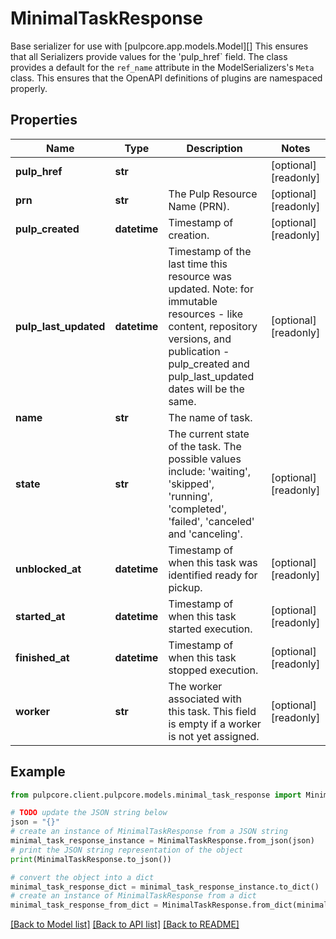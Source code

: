 # MinimalTaskResponse

Base serializer for use with [pulpcore.app.models.Model][]  This ensures that all Serializers provide values for the 'pulp_href` field.  The class provides a default for the ``ref_name`` attribute in the ModelSerializers's ``Meta`` class. This ensures that the OpenAPI definitions of plugins are namespaced properly.

## Properties

Name | Type | Description | Notes
------------ | ------------- | ------------- | -------------
**pulp_href** | **str** |  | [optional] [readonly] 
**prn** | **str** | The Pulp Resource Name (PRN). | [optional] [readonly] 
**pulp_created** | **datetime** | Timestamp of creation. | [optional] [readonly] 
**pulp_last_updated** | **datetime** | Timestamp of the last time this resource was updated. Note: for immutable resources - like content, repository versions, and publication - pulp_created and pulp_last_updated dates will be the same. | [optional] [readonly] 
**name** | **str** | The name of task. | 
**state** | **str** | The current state of the task. The possible values include: &#39;waiting&#39;, &#39;skipped&#39;, &#39;running&#39;, &#39;completed&#39;, &#39;failed&#39;, &#39;canceled&#39; and &#39;canceling&#39;. | [optional] [readonly] 
**unblocked_at** | **datetime** | Timestamp of when this task was identified ready for pickup. | [optional] [readonly] 
**started_at** | **datetime** | Timestamp of when this task started execution. | [optional] [readonly] 
**finished_at** | **datetime** | Timestamp of when this task stopped execution. | [optional] [readonly] 
**worker** | **str** | The worker associated with this task. This field is empty if a worker is not yet assigned. | [optional] [readonly] 

## Example

```python
from pulpcore.client.pulpcore.models.minimal_task_response import MinimalTaskResponse

# TODO update the JSON string below
json = "{}"
# create an instance of MinimalTaskResponse from a JSON string
minimal_task_response_instance = MinimalTaskResponse.from_json(json)
# print the JSON string representation of the object
print(MinimalTaskResponse.to_json())

# convert the object into a dict
minimal_task_response_dict = minimal_task_response_instance.to_dict()
# create an instance of MinimalTaskResponse from a dict
minimal_task_response_from_dict = MinimalTaskResponse.from_dict(minimal_task_response_dict)
```
[[Back to Model list]](../README.md#documentation-for-models) [[Back to API list]](../README.md#documentation-for-api-endpoints) [[Back to README]](../README.md)


